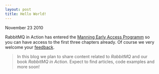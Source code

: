 ```yaml
---
layout: post
title: Hello World!
---
```


<span class="meta">November 23 2010</span>

RabbitMQ in Action has entered the [Manning Early Access Programm](http://bit.ly/rabbitmq) so you can have access to the first three chapters already. Of course we very welcome your [feedback](http://www.manning-sandbox.com/forum.jspa?forumID=720).

> In this blog we plan to share content related to *RabbitMQ* and our book *RabbitMQ in Action*. Expect to find articles, code examples and more soon!